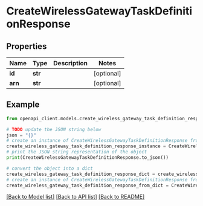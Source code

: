 # CreateWirelessGatewayTaskDefinitionResponse


## Properties

Name | Type | Description | Notes
------------ | ------------- | ------------- | -------------
**id** | **str** |  | [optional] 
**arn** | **str** |  | [optional] 

## Example

```python
from openapi_client.models.create_wireless_gateway_task_definition_response import CreateWirelessGatewayTaskDefinitionResponse

# TODO update the JSON string below
json = "{}"
# create an instance of CreateWirelessGatewayTaskDefinitionResponse from a JSON string
create_wireless_gateway_task_definition_response_instance = CreateWirelessGatewayTaskDefinitionResponse.from_json(json)
# print the JSON string representation of the object
print(CreateWirelessGatewayTaskDefinitionResponse.to_json())

# convert the object into a dict
create_wireless_gateway_task_definition_response_dict = create_wireless_gateway_task_definition_response_instance.to_dict()
# create an instance of CreateWirelessGatewayTaskDefinitionResponse from a dict
create_wireless_gateway_task_definition_response_from_dict = CreateWirelessGatewayTaskDefinitionResponse.from_dict(create_wireless_gateway_task_definition_response_dict)
```
[[Back to Model list]](../README.md#documentation-for-models) [[Back to API list]](../README.md#documentation-for-api-endpoints) [[Back to README]](../README.md)


